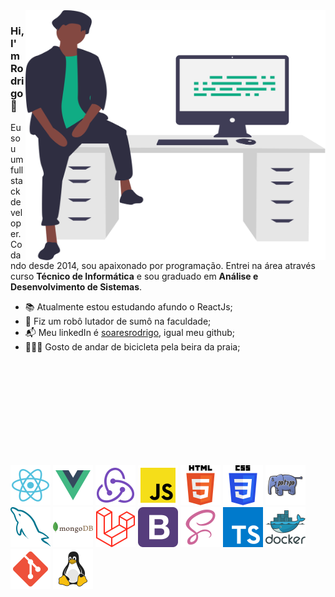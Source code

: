 <img align="right" src="./icons/avatar.svg" alt="Illustration of Rodrigo in the office" width=480px height=400px/>

### Hi, I'm Rodrigo 👋

Eu sou um full stack developer. Codando desde 2014, sou apaixonado por programação. Entrei na área através curso **Técnico de Informática** e sou graduado em **Análise e Desenvolvimento de Sistemas**.

- 📚 Atualmente estou estudando afundo o ReactJs;
- 🤖 Fiz um robô lutador de sumô na faculdade;
- 📬 Meu linkedIn é [soaresrodrigo](https://www.linkedin.com/in/soaresrodrigo/), igual meu github;
- 🚴🏿‍♂️ Gosto de andar de bicicleta pela beira da praia;
<br />
<br />
<br />
<br />
<br />
<br />
<br />
<br />
<br />

<p float="left">
    <img src="./icons/react.svg" alt="React" width="64"/>
    <img src="./icons/vuejs.svg" alt="vuejs" width="64"/>
    <img src="./icons/redux.svg" alt="redux" width="64" title="redux"/>
    <img src="./icons/javascript.svg" alt="javascript" width="64"/>
    <img src="./icons/html5.svg" alt="html5" width="64" title="html5"/>
    <img src="./icons/css3.svg" alt="css3" width="64" title="css3"/>
    <img src="./icons/php.svg" alt="php" width="64" title="php"/>
    <img src="./icons/mysql.svg" alt="mysql" width="64" title="mysql"/>
    <img src="./icons/mongodb.svg" alt="mongodb" width="64" title="mongodb"/>
    <img src="./icons/laravel.svg" alt="laravel" width="64" title="laravel"/>
    <img src="./icons/bootstrap.svg" alt="bootstrap" width="64" title="bootstrap"/>
    <img src="./icons/scss.svg" alt="scss" width="64" title="scss"/>
    <img src="./icons/typescript.svg" alt="typescript" width="64" title="typescript"/>
    <img src="./icons/docker.svg" alt="docker" width="64" title="docker"/>
    <img src="./icons/git.svg" alt="git" width="64" title="git"/>
    <img src="./icons/linux.svg" alt="linux" width="64" title="linux"/>
</p>